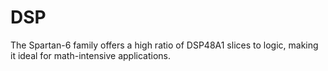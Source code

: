 # DSP
The Spartan-6 family offers a high ratio of DSP48A1 slices to logic, making it ideal for math-intensive applications. 
